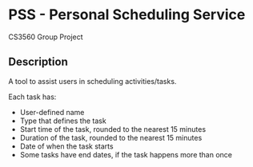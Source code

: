 # PSS - Personal Scheduling Service
CS3560 Group Project
## Description
A tool to assist users in scheduling activities/tasks.

Each task has:
- User-defined name
- Type that defines the task
- Start time of the task, rounded to the nearest 15 minutes
- Duration of the task, rounded to the nearest 15 minutes 
- Date of when the task starts
- Some tasks have end dates, if the task happens more than once
